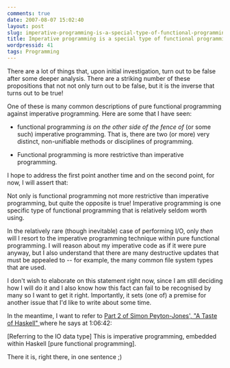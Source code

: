 ```yaml
---
comments: true
date: 2007-08-07 15:02:40
layout: post
slug: imperative-programming-is-a-special-type-of-functional-programming
title: Imperative programming is a special type of functional programming
wordpressid: 41
tags: Programming
---
```


There are a lot of things that, upon initial investigation, turn out to be false after some deeper analysis. There are a striking number of these propositions that not not only turn out to be false, but it is the inverse that turns out to be true!

One of these is many common descriptions of pure functional programming against imperative programming. Here are some that I have seen:



  
  * 
    functional programming _is on the other side of the fence of_ (or some such) imperative programming. That is, there are two (or more) very distinct, non-unifiable methods or disciplines of programming.
  

  
  * 
    Functional programming is more restrictive than imperative programming.
  



I hope to address the first point another time and on the second point, for now, I will assert that:


> 
Not only is functional programming not more restrictive than imperative programming, but quite the opposite is true! Imperative programming is one specific type of functional programming that is relatively seldom worth using.

In the relatively rare (though inevitable) case of performing I/O, only _then_ will I resort to the imperative programming technique within pure functional programming. I will reason about my imperative code as if it were pure anyway, but I also understand that there are many destructive updates that must be appealed to -- for example, the many common file system types that are used.




I don't wish to elaborate on this statement right now, since I am still deciding how I will do it and I also know how this fact can fail to be recognised by many so I want to get it right. Importantly, it sets (one of) a premise for another issue that I'd like to write about some time.

In the meantime, I want to refer to [Part 2 of Simon Peyton-Jones', "A Taste of Haskell" ](http://blip.tv/file/325646)where he says at 1:06:42:


> 
[Referring to the IO data type] This is imperative programming, embedded within Haskell [pure functional programming].




There it is, right there, in one sentence ;)
